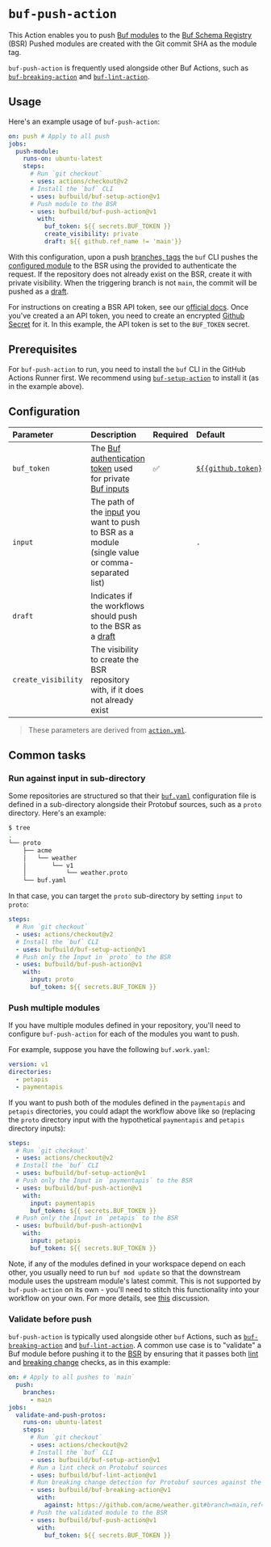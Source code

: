 # `buf-push-action`

This Action enables you to push [Buf modules][modules] to the [Buf Schema Registry][bsr] (BSR)
Pushed modules are created with the Git commit SHA as the module tag.

`buf-push-action` is frequently used alongside other Buf Actions, such as
[`buf-breaking-action`][buf-breaking] and [`buf-lint-action`][buf-lint].

## Usage

Here's an example usage of `buf-push-action`:

```yaml
on: push # Apply to all push
jobs:
  push-module:
    runs-on: ubuntu-latest
    steps:
      # Run `git checkout`
      - uses: actions/checkout@v2
      # Install the `buf` CLI
      - uses: bufbuild/buf-setup-action@v1
      # Push module to the BSR
      - uses: bufbuild/buf-push-action@v1
        with:
          buf_token: ${{ secrets.BUF_TOKEN }}
          create_visibility: private
          draft: ${{ github.ref_name != 'main'}}
```

With this configuration, upon a push [branches, tags][github-workflow]
the `buf` CLI pushes the [configured module][buf-yaml] to the BSR using the provided to
authenticate the request. If the repository does not already exist on the BSR, create it
with private visibility. When the triggering branch is not `main`, the commit will be pushed
as a [draft][buf-draft].

For instructions on creating a BSR API token, see our [official docs][bsr-token]. Once you've
created a an API token, you need to create an encrypted [Github Secret][github-secret] for it. In
this example, the API token is set to the `BUF_TOKEN` secret.

## Prerequisites

For `buf-push-action` to run, you need to install the `buf` CLI in the GitHub Actions Runner first.
We recommend using [`buf-setup-action`][buf-setup] to install it (as in the example above).

## Configuration

| Parameter           | Description                                                                                        | Required | Default                             |
| :------------------ |:---------------------------------------------------------------------------------------------------| :------- | :---------------------------------- |
| `buf_token`         | The [Buf authentication token][buf-token] used for private [Buf inputs][input]                     | ✅       | [`${{github.token}}`][github-token] |
| `input`             | The path of the [input] you want to push to BSR as a module (single value or comma-separated list) |          | `.`                                 |
| `draft`             | Indicates if the workflows should push to the BSR as a [draft][buf-draft]                          |          |                                     |
| `create_visibility` | The visibility to create the BSR repository with, if it does not already exist                     |          |                                     |

> These parameters are derived from [`action.yml`](./action.yml).

## Common tasks

### Run against input in sub-directory

Some repositories are structured so that their [`buf.yaml`][buf-yaml] configuration file is defined
in a sub-directory alongside their Protobuf sources, such as a `proto` directory. Here's an example:

```sh
$ tree
.
└── proto
    ├── acme
    │   └── weather
    │       └── v1
    │           └── weather.proto
    └── buf.yaml
```

In that case, you can target the `proto` sub-directory by setting `input` to `proto`:

```yaml
steps:
  # Run `git checkout`
  - uses: actions/checkout@v2
  # Install the `buf` CLI
  - uses: bufbuild/buf-setup-action@v1
  # Push only the Input in `proto` to the BSR
  - uses: bufbuild/buf-push-action@v1
    with:
      input: proto
      buf_token: ${{ secrets.BUF_TOKEN }}
```

### Push multiple modules

If you have multiple modules defined in your repository, you'll need to configure `buf-push-action`
for each of the modules you want to push.

For example, suppose you have the following `buf.work.yaml`:

```yaml
version: v1
directories:
  - petapis
  - paymentapis
```

If you want to push both of the modules defined in the `paymentapis` and `petapis` directories,
you could adapt the workflow above like so (replacing the `proto` directory input with the
hypothetical `paymentapis` and `petapis` directory inputs):

```yaml
steps:
  # Run `git checkout`
  - uses: actions/checkout@v2
  # Install the `buf` CLI
  - uses: bufbuild/buf-setup-action@v1
  # Push only the Input in `paymentapis` to the BSR
  - uses: bufbuild/buf-push-action@v1
    with:
      input: paymentapis
      buf_token: ${{ secrets.BUF_TOKEN }}
  # Push only the Input in `petapis` to the BSR
  - uses: bufbuild/buf-push-action@v1
    with:
      input: petapis
      buf_token: ${{ secrets.BUF_TOKEN }}
```

Note, if any of the modules defined in your workspace depend on each other, you usually need to
run `buf mod update` so that the downstream module uses the upstream module's latest commit. This
is not supported by `buf-push-action` on its own - you'll need to stitch this functionality into
your workflow on your own. For more details, see [this](https://github.com/bufbuild/buf/issues/838)
discussion.

### Validate before push

`buf-push-action` is typically used alongside other `buf` Actions, such as
[`buf-breaking-action`][buf-breaking] and [`buf-lint-action`][buf-lint]. A common use case is to
"validate" a Buf module before pushing it to the [BSR] by ensuring that it passes both
[lint] and [breaking change][breaking] checks, as in this example:

```yaml
on: # Apply to all pushes to `main`
  push:
    branches:
      - main
jobs:
  validate-and-push-protos:
    runs-on: ubuntu-latest
    steps:
      # Run `git checkout`
      - uses: actions/checkout@v2
      # Install the `buf` CLI
      - uses: bufbuild/buf-setup-action@v1
      # Run a lint check on Protobuf sources
      - uses: bufbuild/buf-lint-action@v1
      # Run breaking change detection for Protobuf sources against the current `main` branch
      - uses: bufbuild/buf-breaking-action@v1
        with:
          against: https://github.com/acme/weather.git#branch=main,ref=HEAD~1,subdir=proto
      # Push the validated module to the BSR
      - uses: bufbuild/buf-push-action@v1
        with:
          buf_token: ${{ secrets.BUF_TOKEN }}
```

[breaking]: https://docs.buf.build/breaking
[bsr]: https://docs.buf.build/bsr
[bsr-token]: https://docs.buf.build/bsr/authentication
[buf-breaking]: https://github.com/marketplace/actions/buf-breaking
[buf-draft]: https://docs.buf.build/bsr/overview#referencing-a-module
[buf-lint]: https://github.com/marketplace/actions/buf-lint
[buf-setup]: https://github.com/marketplace/actions/buf-setup
[buf-token]: https://docs.buf.build/bsr/authentication#create-an-api-token
[buf-yaml]: https://docs.buf.build/configuration/v1/buf-yaml
[github-secret]: https://docs.github.com/en/actions/reference/encrypted-secrets
[github-token]: https://docs.github.com/en/actions/learn-github-actions/contexts#github-context
[github-workflow]: https://docs.github.com/en/actions/using-workflows/events-that-trigger-workflows#push
[input]: https://docs.buf.build/reference/inputs
[lint]: https://docs.buf.build/lint
[modules]: https://docs.buf.build/bsr/overview#module
